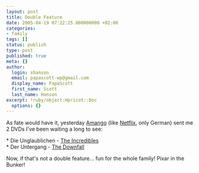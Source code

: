 ```yaml
---
layout: post
title: Double Feature
date: 2005-04-19 07:22:25.000000000 +02:00
categories:
- family
tags: []
status: publish
type: post
published: true
meta: {}
author:
  login: shanson
  email: papascott-wp@gmail.com
  display_name: PapaScott
  first_name: Scott
  last_name: Hanson
excerpt: !ruby/object:Hpricot::Doc
  options: {}
---
```

<p>As fate would have it, yesterday <a href="http://www.amango.de/">Amango</a> (like <a href="http://www.netflix.com/">Netflix</a>, only German) sent me 2 DVDs I've been waiting a long to see: </p>
<p>* Die Unglaublichen - <a href="http://imdb.com/title/tt0317705">The Incredibles</a><br />
* Der Untergang - <a href="http://imdb.com/title/tt0363163/">The Downfall</a> </p>
<p>Now, if that's not a double feature... fun for the whole family! Pixar in the Bunker!</p>
